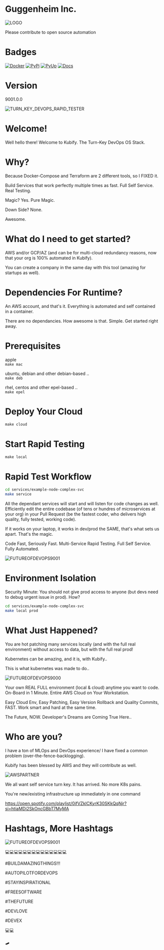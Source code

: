 # Guggenheim Inc.

![LOGO](./docs/img/README_md_imgs/KUBIFY_BRAND_IDENTITY_1.png)

Please contribute to open source automation

# Badges

[![Docker](https://github.com/willyguggenheim/kubify/actions/workflows/docker-image.yml/badge.svg?branch=main)](https://github.com/willyguggenheim/kubify/actions/workflows/docker-image.yml)
[![PyPi](https://img.shields.io/pypi/v/kubify.svg)](https://pypi.python.org/pypi/kubify)
[![PyUp](https://pyup.io/repos/github/willyguggenheim/kubify/shield.svg)](https://pyup.io/repos/github/willyguggenheim/kubify/)
[![Docs](https://readthedocs.org/projects/kubify/badge/?version=latest)](hhttps://kubify.readthedocs.io/en/latest/?version=latest)


# Version

9001.0.0


![TURN_KEY_DEVOPS_RAPID_TESTER](./docs/img/README_md_imgs/kubify-arch.drawio.png)


# Welcome!

Well hello there! Welcome to Kubify. The Turn-Key DevOps OS Stack.


# Why?

Because Docker-Compose and Terraform are 2 different tools, so I FIXED it.

Build Services that work perfectly multiple times as fast. Full Self Service. Real Testing.

Magic? Yes. Pure Magic.

Down Side? None.

Awesome.
 

# What do I need to get started?

AWS and/or GCP/AZ (and can be for multi-cloud redundancy reasons, now that your org is 100% automated in Kubify).

You can create a company in the same day with this tool (amazing for startups as well).
 
 
# Dependencies For Runtime?

An AWS account, and that's it. Everything is automated and self contained in a container.

There are no dependancies. How awesome is that. Simple. Get started right away.

# Prerequisites

apple<br>
`make mac`

ubuntu, debian and other debian-based ..<br>
`make deb`

rhel, centos and other epel-based ..<br>
`make epel`

# Deploy Your Cloud

`make cloud`
 

# Start Rapid Testing
  
`make local`


# Rapid Test Workflow

```bash
cd services/example-node-complex-svc
make service
```

All the dependant services will start and will listen for code changes as well. Efficiently edit the entire codebase (of tens or hundres of microservices at your org) in your Pull Request (be the fastest coder, who delivers high quality, fully tested, working code).

If it works on your laptop, it works in dev/prod the SAME, that's what sets us apart. That's the magic.

Code Fast, Seriously Fast. Multi-Service Rapid Testing. Full Self Service. Fully Automated.

![FUTUREOFDEVOPS9001](./docs/img/README_md_imgs/fast.gif)


# Environment Isolation

Security Minute: You should not give prod access to anyone (but devs need to debug urgent issue in prod). How?
```bash
cd services/example-node-complex-svc
make local prod
```

# What Just Happened?

You are hot patching many services locally (and with the full real environment) without access to data, but with the full real prod!

Kubernetes can be amazing, and it is, with Kubify..

This is what kubernetes was made to do..

![FUTUREOFDEVOPS9000](./docs/img/README_md_imgs/the-future.gif)

Your own REAL FULL environment (local & cloud) anytime you want to code. On-Board in 1 Minute. Entire AWS Cloud on Your Workstation.

Easy Cloud Env, Easy Patching, Easy Version Rollback and Quality Commits, FAST. Work smart and hard at the same time.

The Future, NOW. Developer's Dreams are Coming True Here..


# Who are you?

I have a ton of MLOps and DevOps experience/ I have fixed a common problem (over-the-fence-backlogging).

Kubify has been blessed by AWS and they will contribute as well.

![AWSPARTNER](./docs/img/README_md_imgs/AWS-Partner.jpeg)

We all want self service turn key. It has arrived. No more K8s pains.

You're new/existing infrastructure up immediately in one command 


https://open.spotify.com/playlist/0ifVZklCKyrK30SKkQqNjr?si=htiaMDi2SkOncGBbT7MyMA

# Hashtags, More Hashtags

![FUTUREOFDEVOPS9001](./docs/img/README_md_imgs/level-up.gif)

💻💻💻💻💻💻💻💻💻💻💻💻💻💻

#BUILDAMAZINGTHINGS!!!

#AUTOPILOTFORDEVOPS

#STAYINSPIRATIONAL

#FREESOFTWARE

#THEFUTURE

#DEVLOVE

#DEVEX

💻💻
 
🛹
